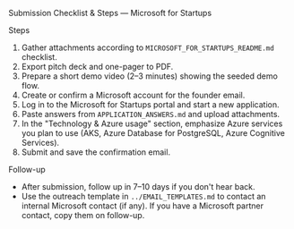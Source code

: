 Submission Checklist & Steps — Microsoft for Startups

Steps
1. Gather attachments according to `MICROSOFT_FOR_STARTUPS_README.md` checklist.
2. Export pitch deck and one-pager to PDF.
3. Prepare a short demo video (2–3 minutes) showing the seeded demo flow.
4. Create or confirm a Microsoft account for the founder email.
5. Log in to the Microsoft for Startups portal and start a new application.
6. Paste answers from `APPLICATION_ANSWERS.md` and upload attachments.
7. In the "Technology & Azure usage" section, emphasize Azure services you plan to use (AKS, Azure Database for PostgreSQL, Azure Cognitive Services).
8. Submit and save the confirmation email.

Follow-up
- After submission, follow up in 7–10 days if you don't hear back.
- Use the outreach template in `../EMAIL_TEMPLATES.md` to contact an internal Microsoft contact (if any). If you have a Microsoft partner contact, copy them on follow-up.
